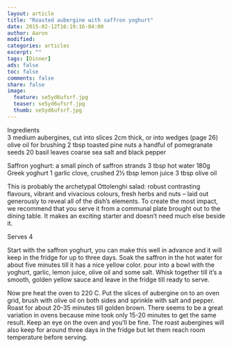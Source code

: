 ```yaml
---
layout: article
title: "Roasted aubergine with saffron yoghurt"
date: 2015-02-12T16:19:16-04:00
author: Aaron
modified:
categories: articles
excerpt: ""
tags: [Dinner]
ads: false
toc: false
comments: false
share: false
image:
  feature: se5yd6ufsrf.jpg
  teaser: se5yd6ufsrf.jpg
  thumb: se5yd6ufsrf.jpg
---
```

Ingredients  
3 medium aubergines, cut into slices 2cm thick, or into wedges (page 26)
olive oil for brushing
2 tbsp toasted pine nuts
a handful of pomegranate seeds
20 basil leaves
coarse sea salt and black pepper

Saffron yoghurt:
a small pinch of saffron strands
3 tbsp hot water
180g Greek yoghurt
1 garlic clove, crushed
2½ tbsp lemon juice
3 tbsp olive oil

This is probably the archetypal Ottolenghi salad: robust contrasting flavours, vibrant and vivacious colours, fresh herbs and nuts – laid out generously to reveal all of the dish’s elements. To create the most impact, we recommend that you serve it from a communal plate brought out to the dining table. It makes an exciting starter and doesn’t need much else beside it.

Serves 4

Start with the saffron yoghurt, you can make this well in advance and it will keep in the fridge for up to three days. Soak the saffron in the hot water for about five minutes till it has a nice yellow color. pour into a bowl with the yoghurt, garlic, lemon juice, olive oil and some salt. Whisk together till it’s a smooth, golden yellow sauce and leave in the fridge till ready to serve.

Now pre heat the oven to 220 C. Put the slices of aubergine on to an oven grid, brush with olive oil on both sides and sprinkle with salt and pepper. Roast for about 20-35 minutes till golden brown. There seems to be a great variation in ovens because mine took only 15-20 minutes to get the same result. Keep an eye on the oven and you’ll be fine.
The roast aubergines will also keep for around three days in the fridge but let them reach room temperature before serving.